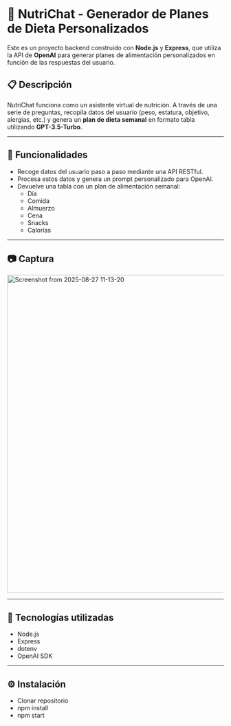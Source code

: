 # 🥗 NutriChat - Generador de Planes de Dieta Personalizados

Este es un proyecto backend construido con **Node.js** y **Express**, que utiliza la API de **OpenAI** para generar planes de alimentación personalizados en función de las respuestas del usuario.

## 📋 Descripción

NutriChat funciona como un asistente virtual de nutrición. A través de una serie de preguntas, recopila datos del usuario (peso, estatura, objetivo, alergias, etc.) y genera un **plan de dieta semanal** en formato tabla utilizando **GPT-3.5-Turbo**.

---

## 🧠 Funcionalidades

- Recoge datos del usuario paso a paso mediante una API RESTful.
- Procesa estos datos y genera un prompt personalizado para OpenAI.
- Devuelve una tabla con un plan de alimentación semanal:
  - Día
  - Comida
  - Almuerzo
  - Cena
  - Snacks
  - Calorías

---
 
## 📷 Captura
<img width="1336" height="739" alt="Screenshot from 2025-08-27 11-13-20" src="https://github.com/user-attachments/assets/4477252f-e1e1-4986-9d15-e49c1a147684" />

---

## 🚀 Tecnologías utilizadas

- Node.js
- Express
- dotenv
- OpenAI SDK

---

## ⚙️ Instalación
- Clonar repositorio
- npm install
- npm start
